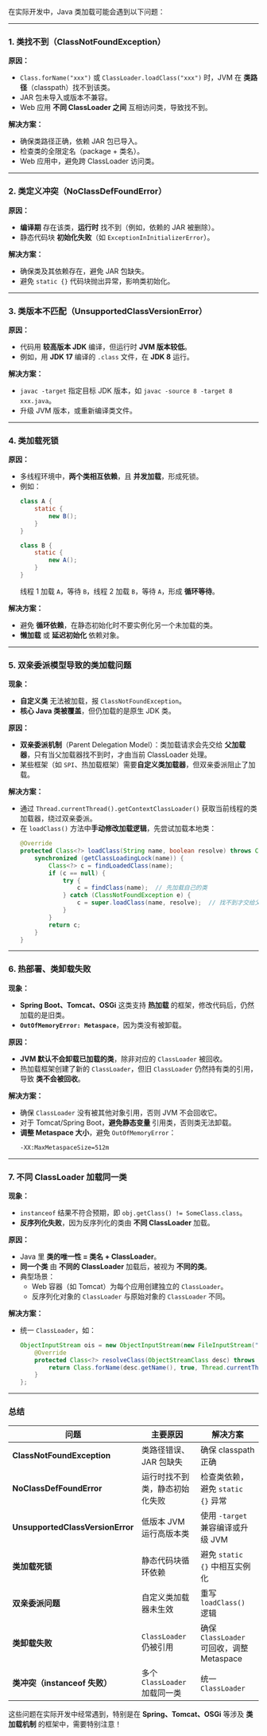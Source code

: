 在实际开发中，Java 类加载可能会遇到以下问题：

---

### 1. **类找不到（ClassNotFoundException）**
**原因：**
- `Class.forName("xxx")` 或 `ClassLoader.loadClass("xxx")` 时，JVM 在 **类路径**（classpath）找不到该类。
- JAR 包未导入或版本不兼容。
- Web 应用 **不同 ClassLoader 之间** 互相访问类，导致找不到。

**解决方案：**
- 确保类路径正确，依赖 JAR 包已导入。
- 检查类的全限定名（package + 类名）。
- Web 应用中，避免跨 ClassLoader 访问类。

---

### 2. **类定义冲突（NoClassDefFoundError）**
**原因：**
- **编译期** 存在该类，**运行时** 找不到（例如，依赖的 JAR 被删除）。
- 静态代码块 **初始化失败**（如 `ExceptionInInitializerError`）。

**解决方案：**
- 确保类及其依赖存在，避免 JAR 包缺失。
- 避免 `static {}` 代码块抛出异常，影响类初始化。

---

### 3. **类版本不匹配（UnsupportedClassVersionError）**
**原因：**
- 代码用 **较高版本 JDK** 编译，但运行时 **JVM 版本较低**。
- 例如，用 **JDK 17** 编译的 `.class` 文件，在 **JDK 8** 运行。

**解决方案：**
- `javac -target` 指定目标 JDK 版本，如 `javac -source 8 -target 8 xxx.java`。
- 升级 JVM 版本，或重新编译类文件。

---

### 4. **类加载死锁**
**原因：**
- 多线程环境中，**两个类相互依赖**，且 **并发加载**，形成死锁。
- 例如：
  ```java
  class A {
      static {
          new B();
      }
  }

  class B {
      static {
          new A();
      }
  }
  ```
  线程 1 加载 `A`，等待 `B`，线程 2 加载 `B`，等待 `A`，形成 **循环等待**。

**解决方案：**
- 避免 **循环依赖**，在静态初始化时不要实例化另一个未加载的类。
- **懒加载** 或 **延迟初始化** 依赖对象。

---

### 5. **双亲委派模型导致的类加载问题**
**现象：**
- **自定义类** 无法被加载，报 `ClassNotFoundException`。
- **核心 Java 类被覆盖**，但仍加载的是原生 JDK 类。

**原因：**
- **双亲委派机制**（Parent Delegation Model）：类加载请求会先交给 **父加载器**，只有当父加载器找不到时，才由当前 ClassLoader 处理。
- 某些框架（如 `SPI`、热加载框架）需要**自定义类加载器**，但双亲委派阻止了加载。

**解决方案：**
- 通过 `Thread.currentThread().getContextClassLoader()` 获取当前线程的类加载器，绕过双亲委派。
- 在 `loadClass()` 方法中**手动修改加载逻辑**，先尝试加载本地类：
  ```java
  @Override
  protected Class<?> loadClass(String name, boolean resolve) throws ClassNotFoundException {
      synchronized (getClassLoadingLock(name)) {
          Class<?> c = findLoadedClass(name);
          if (c == null) {
              try {
                  c = findClass(name);  // 先加载自己的类
              } catch (ClassNotFoundException e) {
                  c = super.loadClass(name, resolve);  // 找不到才交给父类
              }
          }
          return c;
      }
  }
  ```

---

### 6. **热部署、类卸载失败**
**现象：**
- **Spring Boot、Tomcat、OSGi** 这类支持 **热加载** 的框架，修改代码后，仍然加载的是旧类。
- **`OutOfMemoryError: Metaspace`**，因为类没有被卸载。

**原因：**
- **JVM 默认不会卸载已加载的类**，除非对应的 `ClassLoader` 被回收。
- 热加载框架创建了新的 `ClassLoader`，但旧 `ClassLoader` 仍然持有类的引用，导致 **类不会被回收**。

**解决方案：**
- 确保 `ClassLoader` 没有被其他对象引用，否则 JVM 不会回收它。
- 对于 Tomcat/Spring Boot，**避免静态变量** 引用类，否则类无法卸载。
- **调整 Metaspace 大小**，避免 `OutOfMemoryError`：
  ```sh
  -XX:MaxMetaspaceSize=512m
  ```

---

### 7. **不同 ClassLoader 加载同一类**
**现象：**
- `instanceof` 结果不符合预期，即 `obj.getClass() != SomeClass.class`。
- **反序列化失败**，因为反序列化的类由 **不同 ClassLoader** 加载。

**原因：**
- Java 里 **类的唯一性 = 类名 + ClassLoader**。
- **同一个类** 由 **不同的 ClassLoader** 加载后，被视为 **不同的类**。
- 典型场景：
  - Web 容器（如 Tomcat）为每个应用创建独立的 `ClassLoader`。
  - 反序列化对象的 `ClassLoader` 与原始对象的 `ClassLoader` 不同。

**解决方案：**
- 统一 `ClassLoader`，如：
  ```java
  ObjectInputStream ois = new ObjectInputStream(new FileInputStream("data.bin")) {
      @Override
      protected Class<?> resolveClass(ObjectStreamClass desc) throws IOException, ClassNotFoundException {
          return Class.forName(desc.getName(), true, Thread.currentThread().getContextClassLoader());
      }
  };
  ```

---

### **总结**
| 问题 | 主要原因 | 解决方案 |
|------|---------|---------|
| **ClassNotFoundException** | 类路径错误、JAR 包缺失 | 确保 classpath 正确 |
| **NoClassDefFoundError** | 运行时找不到类，静态初始化失败 | 检查类依赖，避免 `static {}` 异常 |
| **UnsupportedClassVersionError** | 低版本 JVM 运行高版本类 | 使用 `-target` 兼容编译或升级 JVM |
| **类加载死锁** | 静态代码块循环依赖 | 避免 `static {}` 中相互实例化 |
| **双亲委派问题** | 自定义类加载器未生效 | 重写 `loadClass()` 逻辑 |
| **类卸载失败** | `ClassLoader` 仍被引用 | 确保 `ClassLoader` 可回收，调整 Metaspace |
| **类冲突（instanceof 失败）** | 多个 `ClassLoader` 加载同一类 | 统一 `ClassLoader` |

这些问题在实际开发中经常遇到，特别是在 **Spring、Tomcat、OSGi** 等涉及 **类加载机制** 的框架中，需要特别注意！